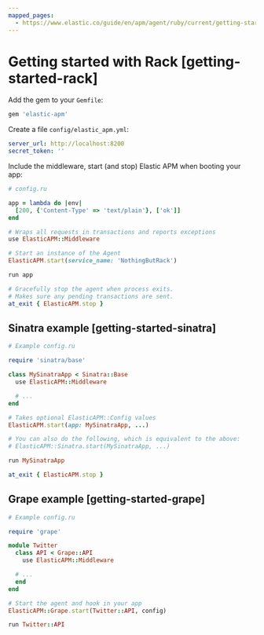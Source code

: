```yaml
---
mapped_pages:
  - https://www.elastic.co/guide/en/apm/agent/ruby/current/getting-started-rack.html
---
```


# Getting started with Rack [getting-started-rack]

Add the gem to your `Gemfile`:

```ruby
gem 'elastic-apm'
```

Create a file `config/elastic_apm.yml`:

```yaml
server_url: http://localhost:8200
secret_token: ''
```

Include the middleware, start (and stop) Elastic APM when booting your app:

```ruby
# config.ru

app = lambda do |env|
  [200, {'Content-Type' => 'text/plain'}, ['ok']]
end

# Wraps all requests in transactions and reports exceptions
use ElasticAPM::Middleware

# Start an instance of the Agent
ElasticAPM.start(service_name: 'NothingButRack')

run app

# Gracefully stop the agent when process exits.
# Makes sure any pending transactions are sent.
at_exit { ElasticAPM.stop }
```


## Sinatra example [getting-started-sinatra]

```ruby
# Example config.ru

require 'sinatra/base'

class MySinatraApp < Sinatra::Base
  use ElasticAPM::Middleware

  # ...
end

# Takes optional ElasticAPM::Config values
ElasticAPM.start(app: MySinatraApp, ...)

# You can also do the following, which is equivalent to the above:
# ElasticAPM::Sinatra.start(MySinatraApp, ...)

run MySinatraApp

at_exit { ElasticAPM.stop }
```


## Grape example [getting-started-grape]

```ruby
# Example config.ru

require 'grape'

module Twitter
  class API < Grape::API
    use ElasticAPM::Middleware

  # ...
  end
end

# Start the agent and hook in your app
ElasticAPM::Grape.start(Twitter::API, config)

run Twitter::API
```


